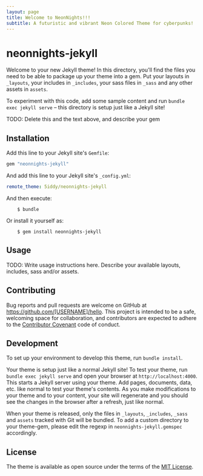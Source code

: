 ```yaml
---
layout: page
title: Welcome to NeonNights!!!
subtitle: A futuristic and vibrant Neon Colored Theme for cyberpunks!
---
```


# neonnights-jekyll

Welcome to your new Jekyll theme! In this directory, you'll find the files you need to be able to package up your theme into a gem. Put your layouts in `_layouts`, your includes in `_includes`, your sass files in `_sass` and any other assets in `assets`.

To experiment with this code, add some sample content and run `bundle exec jekyll serve` – this directory is setup just like a Jekyll site!

TODO: Delete this and the text above, and describe your gem


## Installation

Add this line to your Jekyll site's `Gemfile`:

```ruby
gem "neonnights-jekyll"
```

And add this line to your Jekyll site's `_config.yml`:

```yaml
remote_theme: 5iddy/neonnights-jekyll
```

And then execute:
```shell
    $ bundle
```

Or install it yourself as:

```shell
    $ gem install neonnights-jekyll
```
## Usage

TODO: Write usage instructions here. Describe your available layouts, includes, sass and/or assets.

## Contributing

Bug reports and pull requests are welcome on GitHub at https://github.com/[USERNAME]/hello. This project is intended to be a safe, welcoming space for collaboration, and contributors are expected to adhere to the [Contributor Covenant](http://contributor-covenant.org) code of conduct.

## Development

To set up your environment to develop this theme, run `bundle install`.

Your theme is setup just like a normal Jekyll site! To test your theme, run `bundle exec jekyll serve` and open your browser at `http://localhost:4000`. This starts a Jekyll server using your theme. Add pages, documents, data, etc. like normal to test your theme's contents. As you make modifications to your theme and to your content, your site will regenerate and you should see the changes in the browser after a refresh, just like normal.

When your theme is released, only the files in `_layouts`, `_includes`, `_sass` and `assets` tracked with Git will be bundled.
To add a custom directory to your theme-gem, please edit the regexp in `neonnights-jekyll.gemspec` accordingly.

## License

The theme is available as open source under the terms of the [MIT License](https://opensource.org/licenses/MIT).

